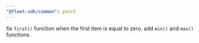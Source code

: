 ```yaml
---
"@fleet-sdk/common": patch
---
```


fix `first()` function when the first item is equal to zero.
add `min()` and `max()` functions.
